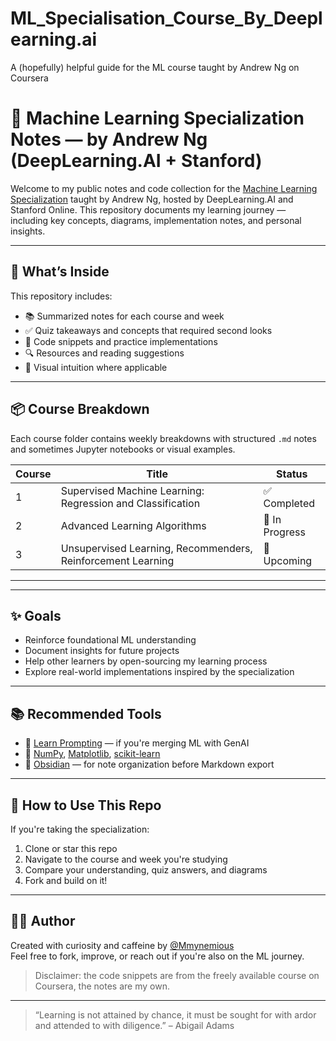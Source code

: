 # ML_Specialisation_Course_By_Deeplearning.ai
A (hopefully) helpful guide for the ML course taught by Andrew Ng on Coursera

# 🤖 Machine Learning Specialization Notes — by Andrew Ng (DeepLearning.AI + Stanford)

Welcome to my public notes and code collection for the [Machine Learning Specialization](https://www.coursera.org/specializations/machine-learning-introduction) taught by Andrew Ng, hosted by DeepLearning.AI and Stanford Online. This repository documents my learning journey — including key concepts, diagrams, implementation notes, and personal insights.

---

## 🧠 What’s Inside

This repository includes:

- 📚 Summarized notes for each course and week
- ✅ Quiz takeaways and concepts that required second looks
- 🧮 Code snippets and practice implementations
- 🔍 Resources and reading suggestions
- 🧰 Visual intuition where applicable

---

## 📦 Course Breakdown

Each course folder contains weekly breakdowns with structured `.md` notes and sometimes Jupyter notebooks or visual examples.

| Course | Title | Status |
|--------|-------|--------|
| 1 | Supervised Machine Learning: Regression and Classification | ✅ Completed |
| 2 | Advanced Learning Algorithms | 🚧 In Progress |
| 3 | Unsupervised Learning, Recommenders, Reinforcement Learning | 🚧 Upcoming |

---

---

## ✨ Goals

- Reinforce foundational ML understanding
- Document insights for future projects
- Help other learners by open-sourcing my learning process
- Explore real-world implementations inspired by the specialization

---

## 📚 Recommended Tools

- 🧠 [Learn Prompting](https://learnprompting.org/) — if you're merging ML with GenAI
- 🧮 [NumPy](https://numpy.org/), [Matplotlib](https://matplotlib.org/), [scikit-learn](https://scikit-learn.org/)
- 📝 [Obsidian](https://obsidian.md/) — for note organization before Markdown export

---

## 🚀 How to Use This Repo

If you're taking the specialization:

1. Clone or star this repo
2. Navigate to the course and week you're studying
3. Compare your understanding, quiz answers, and diagrams
4. Fork and build on it!

---

## 🧑‍💻 Author

Created with curiosity and caffeine by [@Mmynemious](https://github.com/Mmynemious)  
Feel free to fork, improve, or reach out if you're also on the ML journey.
>Disclaimer: the code snippets are from the freely available course on Coursera, the notes are my own.

---

> “Learning is not attained by chance, it must be sought for with ardor and attended to with diligence.” – Abigail Adams



